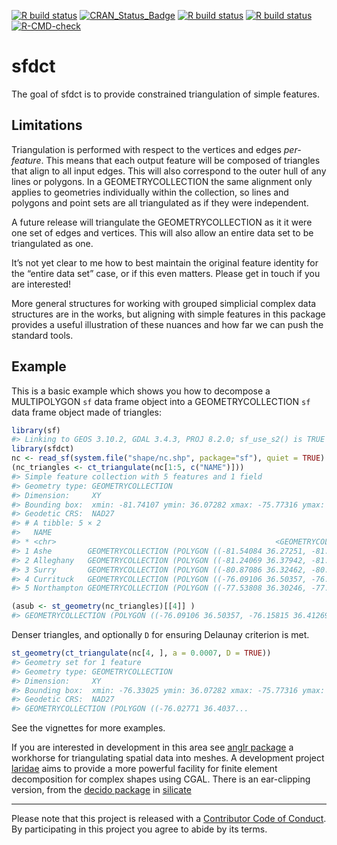 
<!-- README.md is generated from README.Rmd. Please edit that file -->
<!-- badges: start -->

[![R build
status](https://github.com/hypertidy/sfdct/workflows/R-CMD-check/badge.svg)](https://github.com/hypertidy/sfdct/actions)
[![CRAN_Status_Badge](http://www.r-pkg.org/badges/version/sfdct)](https://cran.r-project.org/package=sfdct)
[![R build
status](https://github.com/hypertidy/sfdct/workflows/pkgdown/badge.svg)](https://github.com/hypertidy/sfdct/actions)
[![R build
status](https://github.com/hypertidy/sfdct/workflows/test-coverage/badge.svg)](https://github.com/hypertidy/sfdct/actions)
[![R-CMD-check](https://github.com/hypertidy/sfdct/actions/workflows/R-CMD-check.yaml/badge.svg)](https://github.com/hypertidy/sfdct/actions/workflows/R-CMD-check.yaml)
<!-- badges: end -->

# sfdct

The goal of sfdct is to provide constrained triangulation of simple
features.

## Limitations

Triangulation is performed with respect to the vertices and edges
*per-feature*. This means that each output feature will be composed of
triangles that align to all input edges. This will also correspond to
the outer hull of any lines or polygons. In a GEOMETRYCOLLECTION the
same alignment only applies to geometries individually within the
collection, so lines and polygons and point sets are all triangulated as
if they were independent.

A future release will triangulate the GEOMETRYCOLLECTION as it it were
one set of edges and vertices. This will also allow an entire data set
to be triangulated as one.

It’s not yet clear to me how to best maintain the original feature
identity for the “entire data set” case, or if this even matters. Please
get in touch if you are interested!

More general structures for working with grouped simplicial complex data
structures are in the works, but aligning with simple features in this
package provides a useful illustration of these nuances and how far we
can push the standard tools.

## Example

This is a basic example which shows you how to decompose a MULTIPOLYGON
`sf` data frame object into a GEOMETRYCOLLECTION `sf` data frame object
made of triangles:

``` r
library(sf)
#> Linking to GEOS 3.10.2, GDAL 3.4.3, PROJ 8.2.0; sf_use_s2() is TRUE
library(sfdct)
nc <- read_sf(system.file("shape/nc.shp", package="sf"), quiet = TRUE)
(nc_triangles <- ct_triangulate(nc[1:5, c("NAME")]))
#> Simple feature collection with 5 features and 1 field
#> Geometry type: GEOMETRYCOLLECTION
#> Dimension:     XY
#> Bounding box:  xmin: -81.74107 ymin: 36.07282 xmax: -75.77316 ymax: 36.58965
#> Geodetic CRS:  NAD27
#> # A tibble: 5 × 2
#>   NAME                                                                  geometry
#> * <chr>                                                 <GEOMETRYCOLLECTION [°]>
#> 1 Ashe        GEOMETRYCOLLECTION (POLYGON ((-81.54084 36.27251, -81.47276 36.23…
#> 2 Alleghany   GEOMETRYCOLLECTION (POLYGON ((-81.24069 36.37942, -81.23989 36.36…
#> 3 Surry       GEOMETRYCOLLECTION (POLYGON ((-80.87086 36.32462, -80.87438 36.23…
#> 4 Currituck   GEOMETRYCOLLECTION (POLYGON ((-76.09106 36.50357, -76.15815 36.41…
#> 5 Northampton GEOMETRYCOLLECTION (POLYGON ((-77.53808 36.30246, -77.58008 36.32…

(asub <- st_geometry(nc_triangles)[[4]] )
#> GEOMETRYCOLLECTION (POLYGON ((-76.09106 36.50357, -76.15815 36.41269, -76.09509 36.34892, -76.09106 36.50357)), POLYGON ((-76.15815 36.41269, -76.16093 36.3919, -76.09509 36.34892, -76.15815 36.41269)), POLYGON ((-76.09509 36.34892, -76.04395 36.35359, -76.00161 36.41891, -76.09509 36.34892)), POLYGON ((-76.00161 36.41891, -76.04395 36.35359, -76.01735 36.33773, -76.00161 36.41891)), POLYGON ((-75.95126 36.36547, -76.00161 36.41891, -76.01735 36.33773, -75.95126 36.36547)), POLYGON ((-76.01735 36.33773, -76.04395 36.35359, -76.03288 36.33598, -76.01735 36.33773)), POLYGON ((-76.09106 36.50357, -76.09509 36.34892, -76.00161 36.41891, -76.09106 36.50357)), POLYGON ((-76.16829 36.42709, -76.09106 36.50357, -76.1274 36.55716, -76.16829 36.42709)), POLYGON ((-76.16829 36.42709, -76.15815 36.41269, -76.09106 36.50357, -76.16829 36.42709)), POLYGON ((-76.1274 36.55716, -76.33025 36.55606, -76.16829 36.42709, -76.1274 36.55716)), POLYGON ((-76.09106 36.50357, -76.04596 36.55695, -76.1274 36.55716, -76.09106 36.50357)), POLYGON ((-76.02717 36.55672, -75.97629 36.51793, -75.99866 36.55665, -76.02717 36.55672)), POLYGON ((-76.00161 36.41891, -75.97607 36.43621, -76.09106 36.50357, -76.00161 36.41891)), POLYGON ((-76.03321 36.51437, -76.04596 36.55695, -76.09106 36.50357, -76.03321 36.51437)), POLYGON ((-75.95126 36.36547, -76.01735 36.33773, -76.00897 36.3196, -75.95126 36.36547)), POLYGON ((-75.95751 36.25945, -75.91376 36.2448, -75.94193 36.29434, -75.95751 36.25945)), POLYGON ((-75.94193 36.29434, -75.95126 36.36547, -76.00897 36.3196, -75.94193 36.29434)), POLYGON ((-75.92459 36.35095, -75.94193 36.29434, -75.91376 36.2448, -75.92459 36.35095)), POLYGON ((-75.80006 36.11282, -75.91376 36.2448, -75.85516 36.10567, -75.80006 36.11282)), POLYGON ((-75.95126 36.36547, -75.94193 36.29434, -75.92459 36.35095, -75.95126 36.36547)), POLYGON ((-75.85516 36.10567, -75.79885 36.07282, -75.80006 36.11282, -75.85516 36.10567)), POLYGON ((-75.87817 36.55587, -75.78317 36.22519, -75.77316 36.22926, -75.87817 36.55587)), POLYGON ((-75.91376 36.2448, -75.80006 36.11282, -75.92459 36.35095, -75.91376 36.2448)), POLYGON ((-75.97629 36.51793, -75.97728 36.47802, -75.9248 36.47398, -75.97629 36.51793)), POLYGON ((-75.97607 36.43621, -76.00161 36.41891, -75.96976 36.41512, -75.97607 36.43621)), POLYGON ((-75.78317 36.22519, -75.87817 36.55587, -75.90199 36.5562, -75.78317 36.22519)), POLYGON ((-75.9248 36.47398, -75.91192 36.54253, -75.97629 36.51793, -75.9248 36.47398)), POLYGON ((-75.95126 36.36547, -75.92459 36.35095, -75.92812 36.42324, -75.95126 36.36547)), POLYGON ((-75.91192 36.54253, -75.99866 36.55665, -75.97629 36.51793, -75.91192 36.54253)))
```

Denser triangles, and optionally `D` for ensuring Delaunay criterion is
met.

``` r
st_geometry(ct_triangulate(nc[4, ], a = 0.0007, D = TRUE))
#> Geometry set for 1 feature 
#> Geometry type: GEOMETRYCOLLECTION
#> Dimension:     XY
#> Bounding box:  xmin: -76.33025 ymin: 36.07282 xmax: -75.77316 ymax: 36.55716
#> Geodetic CRS:  NAD27
#> GEOMETRYCOLLECTION (POLYGON ((-76.02771 36.4037...
```

See the vignettes for more examples.

If you are interested in development in this area see [anglr
package](https://github.com/hypertidy/anglr) a workhorse for
triangulating spatial data into meshes. A development project
[laridae](https://github.com/hypertidy/laridae) aims to provide a more
powerful facility for finite element decomposition for complex shapes
using CGAL. There is an ear-clipping version, from the [decido
package](https://CRAN.r-project.org/package=decido) in
[silicate](https://github.com/hypertidy/silicate)

------------------------------------------------------------------------

Please note that this project is released with a [Contributor Code of
Conduct](https://github.com/hypertidy/sfdct/blob/master/CONDUCT.md). By
participating in this project you agree to abide by its terms.
